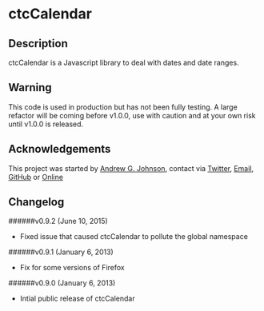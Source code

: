 # ctcCalendar

## Description

ctcCalendar is a Javascript library to deal with dates and date ranges.

## Warning

This code is used in production but has not been fully testing.  A large refactor will be coming before v1.0.0, use with caution and at your own risk until v1.0.0 is released.

## Acknowledgements

This project was started by [Andrew G. Johnson](https://github.com/andrewgjohnson), contact via [Twitter](http://twitter.com/andrewgjohnson), [Email](mailto:andrew@andrewgjohnson.com), [GitHub](https://github.com/andrewgjohnson) or [Online](http://www.andrewgjohnson.com/)

## Changelog

######v0.9.2 (June 10, 2015)
 * Fixed issue that caused ctcCalendar to pollute the global namespace

######v0.9.1 (January 6, 2013)
 * Fix for some versions of Firefox

######v0.9.0 (January 6, 2013)
 * Intial public release of ctcCalendar